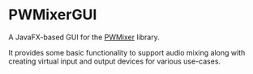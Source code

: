 # PWMixerGUI
A JavaFX-based GUI for the [PWMixer](https://github.com/MrLetsplay2003/PWMixer) library.

It provides some basic functionality to support audio mixing along with creating virtual input and output devices for various use-cases.